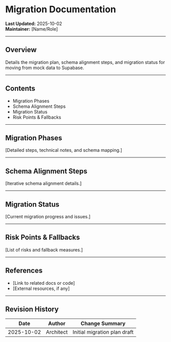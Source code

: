 # Migration Documentation

**Last Updated:** 2025-10-02  
**Maintainer:** [Name/Role]

---

## Overview

Details the migration plan, schema alignment steps, and migration status for moving from mock data to Supabase.

---

## Contents

- Migration Phases
- Schema Alignment Steps
- Migration Status
- Risk Points & Fallbacks

---

## Migration Phases

[Detailed steps, technical notes, and schema mapping.]

---

## Schema Alignment Steps

[Iterative schema alignment details.]

---

## Migration Status

[Current migration progress and issues.]

---

## Risk Points & Fallbacks

[List of risks and fallback measures.]

---

## References

- [Link to related docs or code]
- [External resources, if any]

---

## Revision History

| Date       | Author    | Change Summary               |
| ---------- | --------- | ---------------------------- |
| 2025-10-02 | Architect | Initial migration plan draft |
